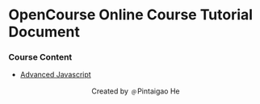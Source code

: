 # OpenCourse Online Course Tutorial Document

### Course Content

- [Advanced Javascript](./06-Advanced_JS)




<p align="center">  Created by ﹫Pintaigao He </p>
